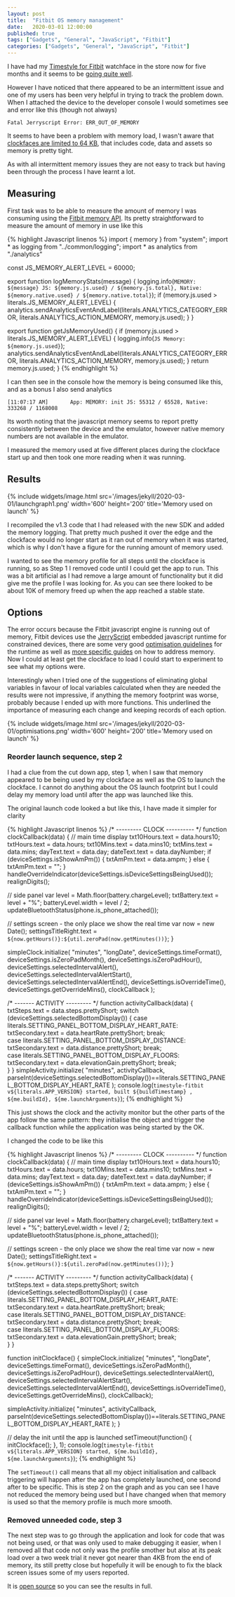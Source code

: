 ```yaml
---
layout: post
title:  "Fitbit OS memory management"
date:   2020-03-01 12:00:00
published: true
tags: ["Gadgets", "General", "JavaScript", "Fitbit"]
categories: ["Gadgets", "General", "JavaScript", "Fitbit"]
---
```


I have had my [Timestyle for Fitbit][timestyle-fitbit-url] watchface in the store now for five months and it seems to be [going quite well][previous-post-url].

However I have noticed that there appeared to be an intermittent issue and one of my users has been very helpful in trying to track the problem down. When I attached the device to the developer console I would sometimes see and error like this (though not always)

```
Fatal Jerryscript Error: ERR_OUT_OF_MEMORY
```

It seems to have been a problem with memory load, I wasn't aware that [clockfaces are limited to 64 KB][max-memory-url], that includes code, data and assets so memory is pretty tight.

As with all intermittent memory issues they are not easy to track but having been through the process I have learnt a lot.

## Measuring

First task was to be able to measure the amount of memory I was consuming using the [Fitbit memory API][memory-api-url]. Its pretty straightforward to measure the amount of memory in use like this

{% highlight Javascript linenos %}
import { memory } from "system";
import * as logging from "../common/logging";
import * as analytics from "./analytics"

const JS_MEMORY_ALERT_LEVEL = 60000;

export function logMemoryStats(message) {
  logging.info(`MEMORY: ${message} JS: ${memory.js.used} / ${memory.js.total}, Native: ${memory.native.used} / ${memory.native.total}`);
  if (memory.js.used > literals.JS_MEMORY_ALERT_LEVEL) {
    analytics.sendAnalyticsEventAndLabel(literals.ANALYTICS_CATEGORY_ERROR, literals.ANALYTICS_ACTION_MEMORY, memory.js.used);
  }
}
  
export function getJsMemoryUsed() {
  if (memory.js.used > literals.JS_MEMORY_ALERT_LEVEL) {
    logging.info(`JS Memory: ${memory.js.used}`);
    analytics.sendAnalyticsEventAndLabel(literals.ANALYTICS_CATEGORY_ERROR, literals.ANALYTICS_ACTION_MEMORY, memory.js.used);
  }
  return memory.js.used;
}
{% endhighlight %}

I can then see in the console how the memory is being consumed like this, and as a bonus I also send analytics

```
[11:07:17 AM]       App: MEMORY: init JS: 55312 / 65528, Native: 333268 / 1168008
```

Its worth noting that the javascript memory seems to report pretty consistently between the device and the emulator, however native memory numbers are not available in the emulator.

I measured the memory used at five different places during the clockface start up and then took one more reading when it was running.

## Results

{% include widgets/image.html src='/images/jekyll/2020-03-01/launchgraph1.png' width='600' height='200' title='Memory used on launch' %}

I recompiled the v1.3 code that I had released with the new SDK and added the memory logging. That pretty much pushed it over the edge and the clockface would no longer start as it ran out of memory when it was started, which is why I don't have a figure for the running amount of memory used. 

I wanted to see the memory profile for all steps until the clockface is running, so as Step 1 I removed code until I could get the app to run. This was a bit artificial as I had remove a large amount of functionality but it did give me the profile I was looking for. As you can see there looked to be about 10K of memory freed up when the app reached a stable state.

## Options

The error occurs because the Fitbit javascript engine is running out of memory, Fitbit devices use the [JerryScript][jerryscript-url] embedded javascript runtime for constrained devices, there are some very good [optimisation guidelines][js-options-url] for the runtime as well as [more specific guides][memory-fix-url] on how to address memory. Now I could at least get the clockface to load I could start to experiment to see what my options were.

Interestingly when I tried one of the suggestions of eliminating global variables in favour of local variables calculated when they are needed the results were not impressive, if anything the memory footprint was worse, probably because I ended up with more functions. This underlined the importance of measuring each change and keeping records of each option.

{% include widgets/image.html src='/images/jekyll/2020-03-01/optimisations.png' width='600' height='200' title='Memory used on launch' %}

### Reorder launch sequence, step 2

I had a clue from the cut down app, step 1, when I saw that memory appeared to be being used by my clockface as well as the OS to launch the clockface. I cannot do anything about the OS launch footprint but I could delay my memory load until after the app was launched like this.

The original launch code looked a but like this, I have made it simpler for clarity

{% highlight Javascript linenos %}
/* --------- CLOCK ---------- */
function clockCallback(data) {
  // main time display
  txt10Hours.text = data.hours10;
  txtHours.text = data.hours;
  txt10Mins.text = data.mins10;
  txtMins.text = data.mins;
  dayText.text = data.day;
  dateText.text = data.dayNumber;
  if (deviceSettings.isShowAmPm()) {
    txtAmPm.text = data.ampm;
  } else {
    txtAmPm.text = "";
  }
  handleOverrideIndicator(deviceSettings.isDeviceSettingsBeingUsed());
  realignDigits();

  // side panel
  var level = Math.floor(battery.chargeLevel);
  txtBattery.text = level + "%";
  batteryLevel.width = level / 2;
  updateBluetoothStatus(phone.is_phone_attached());

  // settings screen - the only place we show the real time
  var now = new Date();
  settingsTitleRight.text = `${now.getHours()}:${util.zeroPad(now.getMinutes())}`;
}

simpleClock.initialize(
  "minutes", 
  "longDate", 
  deviceSettings.timeFormat(),
  deviceSettings.isZeroPadMonth(), 
  deviceSettings.isZeroPadHour(),
  deviceSettings.selectedIntervalAlert(),
  deviceSettings.selectedIntervalAlertStart(),
  deviceSettings.selectedIntervalAlertEnd(),
  deviceSettings.isOverrideTime(), 
  deviceSettings.getOverrideMins(),
  clockCallback
);

/* ------- ACTIVITY --------- */
function activityCallback(data) {
  txtSteps.text = data.steps.prettyShort;
  switch (deviceSettings.selectedBottomDisplay()) {
    case literals.SETTING_PANEL_BOTTOM_DISPLAY_HEART_RATE:
      txtSecondary.text = data.heartRate.prettyShort;
      break;  
    case literals.SETTING_PANEL_BOTTOM_DISPLAY_DISTANCE:
      txtSecondary.text = data.distance.prettyShort;
      break;  
    case literals.SETTING_PANEL_BOTTOM_DISPLAY_FLOORS:
      txtSecondary.text = data.elevationGain.prettyShort;
      break;  
  }
}
simpleActivity.initialize(
  "minutes", 
  activityCallback, 
  parseInt(deviceSettings.selectedBottomDisplay())==literals.SETTING_PANEL_BOTTOM_DISPLAY_HEART_RATE
);
console.log(`timestyle-fitbit v${literals.APP_VERSION} started, built ${buildTimestamp} , ${me.buildId}, ${me.launchArguments}`);
{% endhighlight %}

This just shows the clock and the activity monitor but the other parts of the app follow the same pattern: they initialise the object and trigger the callback function while the application was being started by the OK.

I changed the code to be like this

{% highlight Javascript linenos %}
/* --------- CLOCK ---------- */
function clockCallback(data) {
  // main time display
  txt10Hours.text = data.hours10;
  txtHours.text = data.hours;
  txt10Mins.text = data.mins10;
  txtMins.text = data.mins;
  dayText.text = data.day;
  dateText.text = data.dayNumber;
  if (deviceSettings.isShowAmPm()) {
    txtAmPm.text = data.ampm;
  } else {
    txtAmPm.text = "";
  }
  handleOverrideIndicator(deviceSettings.isDeviceSettingsBeingUsed());
  realignDigits();

  // side panel
  var level = Math.floor(battery.chargeLevel);
  txtBattery.text = level + "%";
  batteryLevel.width = level / 2;
  updateBluetoothStatus(phone.is_phone_attached());

  // settings screen - the only place we show the real time
  var now = new Date();
  settingsTitleRight.text = `${now.getHours()}:${util.zeroPad(now.getMinutes())}`;
}

/* ------- ACTIVITY --------- */
function activityCallback(data) {
  txtSteps.text = data.steps.prettyShort;
  switch (deviceSettings.selectedBottomDisplay()) {
    case literals.SETTING_PANEL_BOTTOM_DISPLAY_HEART_RATE:
      txtSecondary.text = data.heartRate.prettyShort;
      break;  
    case literals.SETTING_PANEL_BOTTOM_DISPLAY_DISTANCE:
      txtSecondary.text = data.distance.prettyShort;
      break;  
    case literals.SETTING_PANEL_BOTTOM_DISPLAY_FLOORS:
      txtSecondary.text = data.elevationGain.prettyShort;
      break;  
  }
}

function initClockface() {
  simpleClock.initialize(
    "minutes", 
    "longDate", 
    deviceSettings.timeFormat(),
    deviceSettings.isZeroPadMonth(), 
    deviceSettings.isZeroPadHour(),
    deviceSettings.selectedIntervalAlert(),
    deviceSettings.selectedIntervalAlertStart(),
    deviceSettings.selectedIntervalAlertEnd(),
    deviceSettings.isOverrideTime(), 
    deviceSettings.getOverrideMins(),
    clockCallback);

  simpleActivity.initialize(
    "minutes", 
    activityCallback, 
    parseInt(deviceSettings.selectedBottomDisplay())==literals.SETTING_PANEL_BOTTOM_DISPLAY_HEART_RATE
  );
}

// delay the init until the app is launched
setTimeout(function() { initClockface(); }, 1);
console.log(`timestyle-fitbit v${literals.APP_VERSION} started, ${me.buildId}, ${me.launchArguments}`);
{% endhighlight %}

The `setTimeout()` call means that all my object initialisation and callback triggering will happen after the app has completely launched, one second after to be specific. This is step 2 on the graph and as you can see I have not reduced the memory being used but I have changed when that memory is used so that the memory profile is much more smooth.

### Removed unneeded code, step 3

The next step was to go through the application and look for code that was not being used, or that was only used to make debugging it easier, when I removed all that code not only was the profile smother but also at its peak load over a two week trial it never got nearer than 4KB from the end of memory, its still pretty close but hopefully it will be enough to fix the black screen issues some of my users reported.

It is [open source][timestyle-source-url] so you can see the results in full.

[previous-post-url]:            /blog/2020/01/23/fitbit-timestyle-stats
[timestyle-fitbit-url]:         https://gallery.fitbit.com/details/dfe5fccd-01e5-4979-a5ad-070673df12dd
[timestyle-source-url]:         https://bitbucket.org/derekwilson/timestyle-fitbit/src/master/
[max-memory-url]:               https://community.fitbit.com/t5/SDK-Development/Fatal-Jerryscript-Error-ERR-OUT-OF-MEMORY/td-p/3826518
[memory-fix-url]:               https://gondwanasoftware.net.au/index.php/fitbit/sdk-faq/crashes-reliability-and-performance#3596
[js-options-url]:               https://github.com/gaperton/ionic-views/blob/master/docs/optimization-guidelines.md
[jerryscript-url]:              https://jerryscript.net
[memory-api-url]:               https://dev.fitbit.com/build/reference/device-api/system/



